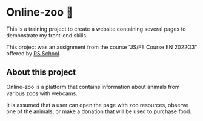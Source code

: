# Online-zoo :panda_face:
This is a training project to create a website containing several pages to demonstrate my front-end skills.

This project was an assignment from the course "JS/FE Course EN 2022Q3" offered by [RS School](https://rs.school/).

## About this project
Online-zoo is a platform that contains information about animals from various zoos with webcams.

It is assumed that a user can open the page with zoo resources, observe one of the animals, or make a donation that will be used to purchase food.

